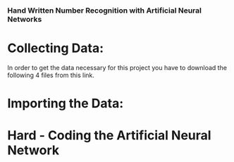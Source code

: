### Hand Written Number Recognition with Artificial Neural Networks ###

# Collecting Data: #
In order to get the data necessary for this project you have to download the following 4 files from this link.

# Importing the Data: #

# Hard - Coding the Artificial Neural Network #
